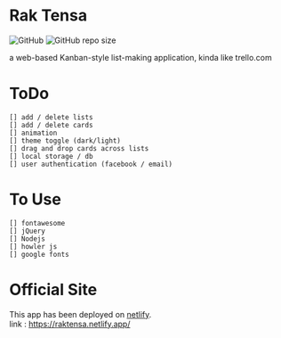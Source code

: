 # Rak Tensa 
![GitHub](https://img.shields.io/github/license/aymkh/rakTensa?style=for-the-badge)
![GitHub repo size](https://img.shields.io/github/repo-size/aymkh/rakTensa?style=for-the-badge)  

a web-based Kanban-style list-making application, kinda like trello.com

# ToDo  

    [] add / delete lists  
    [] add / delete cards  
    [] animation   
    [] theme toggle (dark/light) 
    [] drag and drop cards across lists
    [] local storage / db        
    [] user authentication (facebook / email)
    
# To Use
    [] fontawesome   
    [] jQuery  
    [] Nodejs
    [] howler js  
    [] google fonts  
    
# Official Site  
This app has been deployed on [netlify](https://www.netlify.com/).  
link : https://raktensa.netlify.app/


